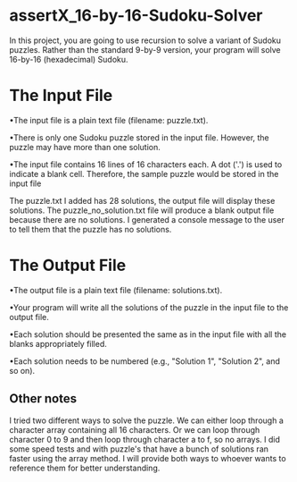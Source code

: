 # assertX_16-by-16-Sudoku-Solver
In this project, you are going to use recursion to solve a variant of Sudoku puzzles.  Rather than the standard 9-by-9 version, your program will solve 16-by-16 (hexadecimal) Sudoku.

# The Input File
•The input file is a plain text file (filename: puzzle.txt).

•There is only one Sudoku puzzle stored in the input file.  However, the puzzle may have more than one solution.

•The input file contains 16 lines of 16 characters each.  A dot ('.') is used to indicate a blank cell.  Therefore, the sample puzzle would be stored in the input file

The puzzle.txt I added has 28 solutions, the output file will display these solutions. The puzzle_no_solution.txt file will produce a blank output file because there are no solutions. I generated a console message to the user to tell them that the puzzle has no solutions.


# The Output File
•The output file is a plain text file (filename: solutions.txt).

•Your program will write all the solutions of the puzzle in the input file to the output file.

•Each solution should be presented the same as in the input file with all the blanks appropriately filled.

•Each solution needs to be numbered (e.g., "Solution 1", "Solution 2", and so on).


## Other notes

I tried two different ways to solve the puzzle. We can either loop through a character array containing all 16 characters. Or we can loop through character 0 to 9 and then loop through character a to f, so no arrays. I did some speed tests and with puzzle's that have a bunch of solutions ran faster using the array method. I will provide both ways to whoever wants to reference them for better understanding.
